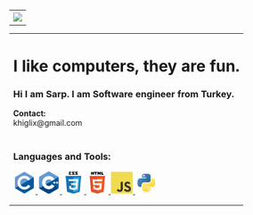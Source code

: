 <table align="left">
  <tr>
    <th>
<img src="https://github.com/Higlix/Higlix/assets/109249128/5c0e3b31-e409-49ce-a7b3-f8e0ab79d85a" width="320"/>
      </th>
  </tr>
</table>



<table>
  <tr>
    <td>
      <h1 align="left">I like computers, they are fun.</h1>
      <h3 align="left">Hi I am Sarp. I am Software engineer from Turkey.</h3> 
      <p><strong>Contact:</strong><br>
      khiglix@gmail.com</p>
    </td>
  </tr>
  <tr>
    <td>
      <h3 align="left">Languages and Tools:</h3>
      <p align="left">
  <a href="https://www.cprogramming.com/" target="_blank" rel="noreferrer"> <img src="https://raw.githubusercontent.com/devicons/devicon/master/icons/c/c-original.svg" alt="c" width="40" height="40"/> </a> <a href="https://www.w3schools.com/cpp/" target="_blank" rel="noreferrer"> <img src="https://raw.githubusercontent.com/devicons/devicon/master/icons/cplusplus/cplusplus-original.svg" alt="cplusplus" width="40" height="40"/> </a> <a href="https://www.w3schools.com/css/" target="_blank" rel="noreferrer"> <img src="https://raw.githubusercontent.com/devicons/devicon/master/icons/css3/css3-original-wordmark.svg" alt="css3" width="40" height="40"/> </a> <a href="https://www.w3.org/html/" target="_blank" rel="noreferrer"> <img src="https://raw.githubusercontent.com/devicons/devicon/master/icons/html5/html5-original-wordmark.svg" alt="html5" width="40" height="40"/> </a> <a href="https://developer.mozilla.org/en-US/docs/Web/JavaScript" target="_blank" rel="noreferrer"> <img src="https://raw.githubusercontent.com/devicons/devicon/master/icons/javascript/javascript-original.svg" alt="javascript" width="40" height="40"/> </a> <a href="https://www.python.org" target="_blank" rel="noreferrer"> <img src="https://raw.githubusercontent.com/devicons/devicon/master/icons/python/python-original.svg" alt="python" width="40" height="40"/> </a> 
  </p>
  </td>
  </tr>
</table>
